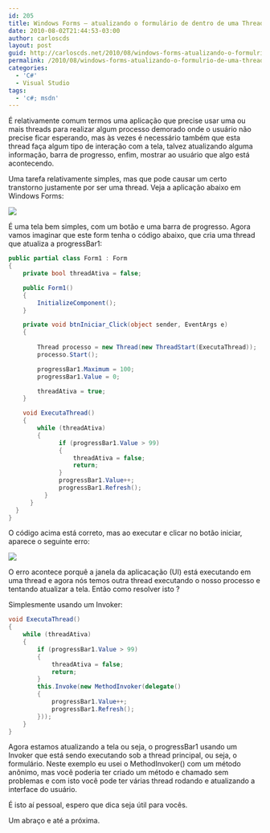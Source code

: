 ```yaml
---
id: 205
title: Windows Forms – atualizando o formulário de dentro de uma Thread
date: 2010-08-02T21:44:53-03:00
author: carloscds
layout: post
guid: http://carloscds.net/2010/08/windows-forms-atualizando-o-formulrio-de-uma-thread/
permalink: /2010/08/windows-forms-atualizando-o-formulrio-de-uma-thread/
categories:
  - 'C#'
  - Visual Studio
tags:
  - 'c#; msdn'
---
```

É relativamente comum termos uma aplicação que precise usar uma ou mais threads para realizar algum processo demorado onde o usuário não precise ficar esperando, mas às vezes é necessário também que esta thread faça algum tipo de interação com a tela, talvez atualizando alguma informação, barra de progresso, enfim, mostrar ao usuário que algo está acontecendo.

Uma tarefa relativamente simples, mas que pode causar um certo transtorno justamente por ser uma thread. Veja a aplicação abaixo em Windows Forms:

![]( wp-content/uploads/2010/08/image.png)

É uma tela bem simples, com um botão e uma barra de progresso. Agora vamos imaginar que este form tenha o código abaixo, que cria uma thread que atualiza a progressBar1:

```csharp
public partial class Form1 : Form
{
    private bool threadAtiva = false;

    public Form1()
    {
        InitializeComponent();
    }

    private void btnIniciar_Click(object sender, EventArgs e)
    {
        
        Thread processo = new Thread(new ThreadStart(ExecutaThread));
        processo.Start();

        progressBar1.Maximum = 100;
        progressBar1.Value = 0;

        threadAtiva = true;
    }

    void ExecutaThread()
    {
        while (threadAtiva)
        {
              if (progressBar1.Value > 99)
              {
                  threadAtiva = false;
                  return;
              }
              progressBar1.Value++;
              progressBar1.Refresh();
          }
      }
  }
}
```
O código acima está correto, mas ao executar e clicar no botão iniciar, aparece o seguinte erro:

![]( wp-content/uploads/2010/08/image_thumb1.png)

O erro acontece porquê a janela da aplicacação (UI) está executando em uma thread e agora nós temos outra thread executando o nosso processo e tentando atualizar a tela. Então como resolver isto ?

Simplesmente usando um Invoker:

```csharp
void ExecutaThread()
{
    while (threadAtiva)
    {
        if (progressBar1.Value > 99)
        {
            threadAtiva = false;
            return;
        }
        this.Invoke(new MethodInvoker(delegate()
        {
            progressBar1.Value++;
            progressBar1.Refresh();
        }));
    }
}
```

Agora estamos atualizando a tela ou seja, o progressBar1 usando um Invoker que está sendo executando sob a thread principal, ou seja, o formulário. Neste exemplo eu usei o MethodInvoker() com um método anônimo, mas você poderia ter criado um método e chamado sem problemas e com isto você pode ter várias thread rodando e atualizando a interface do usuário.

É isto aí pessoal, espero que dica seja útil para vocês.

Um abraço e até a próxima.
